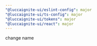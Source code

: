 ```yaml
---
"@luccaignite-ui/eslint-config": major
"@luccaignite-ui/ts-config": major
"@luccaignite-ui/tokens": major
"@luccaignite-ui/react": major
---
```


change name
